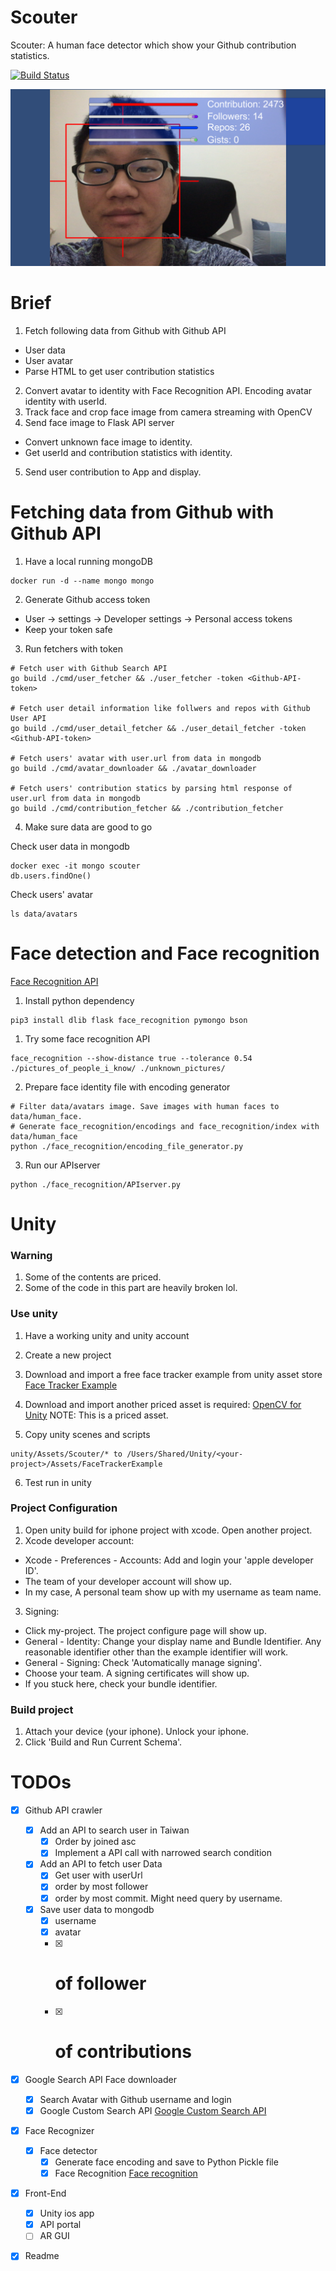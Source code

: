 Scouter
===

Scouter: A human face detector which show your Github contribution statistics.

[![Build Status](https://travis-ci.org/chechiachang/scouter.svg?branch=master)](https://travis-ci.org/chechiachang/scouter)

![inline](demo.png)

# Brief

1. Fetch following data from Github with Github API
  - User data
  - User avatar
  - Parse HTML to get user contribution statistics
2. Convert avatar to identity with Face Recognition API. Encoding avatar identity with userId.
3. Track face and crop face image from camera streaming with OpenCV
4. Send face image to Flask API server
  - Convert unknown face image to identity.
  - Get userId and contribution statistics with identity.
5. Send user contribution to App and display.

# Fetching data from Github with Github API

1. Have a local running mongoDB

```
docker run -d --name mongo mongo
```

2. Generate Github access token
  - User -> settings -> Developer settings -> Personal access tokens
  - Keep your token safe

3. Run fetchers with token

```
# Fetch user with Github Search API
go build ./cmd/user_fetcher && ./user_fetcher -token <Github-API-token>

# Fetch user detail information like follwers and repos with Github User API
go build ./cmd/user_detail_fetcher && ./user_detail_fetcher -token <Github-API-token>

# Fetch users' avatar with user.url from data in mongodb
go build ./cmd/avatar_downloader && ./avatar_downloader

# Fetch users' contribution statics by parsing html response of user.url from data in mongodb
go build ./cmd/contribution_fetcher && ./contribution_fetcher
```

4. Make sure data are good to go

Check user data in mongodb
```
docker exec -it mongo scouter
db.users.findOne()
```

Check users' avatar
```
ls data/avatars
```

# Face detection and Face recognition

[Face Recognition API](https://Github.com/ageitgey/face_recognition)

1. Install python dependency
```
pip3 install dlib flask face_recognition pymongo bson
```

1. Try some face recognition API
```
face_recognition --show-distance true --tolerance 0.54 ./pictures_of_people_i_know/ ./unknown_pictures/
```

2. Prepare face identity file with encoding generator
```
# Filter data/avatars image. Save images with human faces to data/human_face.
# Generate face_recognition/encodings and face_recognition/index with data/human_face
python ./face_recognition/encoding_file_generator.py
```

3. Run our APIserver
```
python ./face_recognition/APIserver.py
```

# Unity

### Warning

1. Some of the contents are priced.
2. Some of the code in this part are heavily broken lol.

### Use unity

1. Have a working unity and unity account

2. Create a new project

3. Download and import a free face tracker example from unity asset store
[Face Tracker Example](https://assetstore.unity.com/packages/templates/tutorials/facetracker-example-35284)

4. Download and import another priced asset is required: 
[OpenCV for Unity](https://assetstore.unity.com/packages/tools/integration/opencv-for-unity-21088)
NOTE: This is a priced asset.

5. Copy unity scenes and scripts
```
unity/Assets/Scouter/* to /Users/Shared/Unity/<your-project>/Assets/FaceTrackerExample
```

6. Test run in unity

### Project Configuration

1. Open unity build for iphone project with xcode. Open another project.
2. Xcode developer account:
  - Xcode - Preferences - Accounts: Add and login your 'apple developer ID'. 
  - The team of your developer account will show up. 
  - In my case, A personal team show up with my username as team name.
3. Signing:
  - Click my-project. The project configure page will show up.
  - General - Identity: Change your display name and Bundle Identifier. Any reasonable identifier other than the example identifier will work.
  - General - Signing: Check 'Automatically manage signing'.
  - Choose your team. A signing certificates will show up.
  - If you stuck here, check your bundle identifier.

### Build project

1. Attach your device (your iphone). Unlock your iphone.
2. Click 'Build and Run Current Schema'.

# TODOs

- [x] Github API crawler
  - [x] Add an API to search user in Taiwan 
    - [x] Order by joined asc
    - [x] Implement a API call with narrowed search condition
  - [x] Add an API to fetch user Data
    - [x] Get user with userUrl
    - [x] order by most follower
    - [x] order by most commit. Might need query by username.
  - [x] Save user data to mongodb
    - [x] username
    - [x] avatar
    - [x] # of follower
    - [x] # of contributions
- [x] Google Search API Face downloader
  - [x] Search Avatar with Github username and login
  - [x] Google Custom Search API
    [Google Custom Search API](https://developers.google.com/custom-search/docs/tutorial/introduction)
- [x] Face Recognizer
  - [x] Face detector
    - [x] Generate face encoding and save to Python Pickle file
    - [x] Face Recognition
      [Face recognition](https://Github.com/ageitgey/face_recognition)
- [x] Front-End
  - [x] Unity ios app
  - [x] API portal
  - [ ] AR GUI
- [x] Readme


